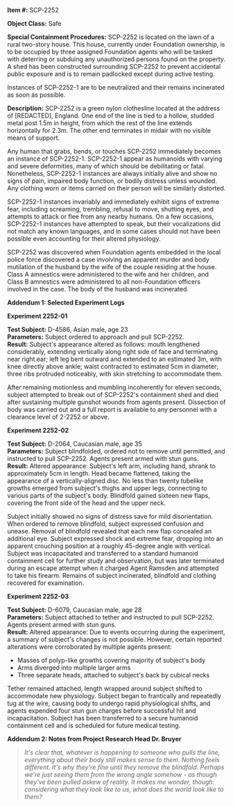 **Item #:** SCP-2252

**Object Class:** Safe

**Special Containment Procedures:** SCP-2252 is located on the lawn of a rural two-story house. This house, currently under Foundation ownership, is to be occupied by three assigned Foundation agents who will be tasked with deterring or subduing any unauthorized persons found on the property. A shed has been constructed surrounding SCP-2252 to prevent accidental public exposure and is to remain padlocked except during active testing.

Instances of SCP-2252-1 are to be neutralized and their remains incinerated as soon as possible.

**Description:** SCP-2252 is a green nylon clothesline located at the address of \[REDACTED\], England. One end of the line is tied to a hollow, studded metal post 1.5m in height, from which the rest of the line extends horizontally for 2.3m. The other end terminates in midair with no visible means of support.

Any human that grabs, bends, or touches SCP-2252 immediately becomes an instance of SCP-2252-1. SCP-2252-1 appear as humanoids with varying and severe deformities, many of which should be debilitating or fatal. Nonetheless, SCP-2252-1 instances are always initially alive and show no signs of pain, impaired body function, or bodily distress unless wounded. Any clothing worn or items carried on their person will be similarly distorted.

SCP-2252-1 instances invariably and immediately exhibit signs of extreme fear, including screaming, trembling, refusal to move, shutting eyes, and attempts to attack or flee from any nearby humans. On a few occasions, SCP-2252-1 instances have attempted to speak, but their vocalizations did not match any known languages, and in some cases should not have been possible even accounting for their altered physiology.

SCP-2252 was discovered when Foundation agents embedded in the local police force discovered a case involving an apparent murder and body mutilation of the husband by the wife of the couple residing at the house. Class A amnestics were administered to the wife and her children, and Class B amnestics were administered to all non-Foundation officers involved in the case. The body of the husband was incinerated.

**Addendum 1: Selected Experiment Logs**

**Experiment 2252-01**

**Test Subject:** D-4586, Asian male, age 23  
**Parameters:** Subject ordered to approach and pull SCP-2252.  
**Result:** Subject's appearance altered as follows: mouth lengthened considerably, extending vertically along right side of face and terminating near right ear; left leg bent outward and extended to an estimated 3m, with knee directly above ankle; waist contracted to estimated 5cm in diameter; three ribs protruded noticeably, with skin stretching to accommodate them.

After remaining motionless and mumbling incoherently for eleven seconds, subject attempted to break out of SCP-2252's containment shed and died after sustaining multiple gunshot wounds from agents present. Dissection of body was carried out and a full report is available to any personnel with a clearance level of 2-2252 or above.

**Experiment 2252-02**

**Test Subject:** D-2064, Caucasian male, age 35  
**Parameters:** Subject blindfolded, ordered not to remove until permitted, and instructed to pull SCP-2252. Agents present armed with stun guns.  
**Result:** Altered appearance: Subject's left arm, including hand, shrank to approximately 5cm in length. Head became flattened, taking the appearance of a vertically-aligned disc. No less than twenty tubelike growths emerged from subject's thighs and upper legs, connecting to various parts of the subject's body. Blindfold gained sixteen new flaps, covering the front side of the head and the upper neck.

Subject initially showed no signs of distress save for mild disorientation. When ordered to remove blindfold, subject expressed confusion and unease. Removal of blindfold revealed that each new flap concealed an additional eye. Subject expressed shock and extreme fear, dropping into an apparent crouching position at a roughly 45-degree angle with vertical. Subject was incapacitated and transferred to a standard humanoid containment cell for further study and observation, but was later terminated during an escape attempt when it charged Agent Ramsden and attempted to take his firearm. Remains of subject incinerated, blindfold and clothing recovered for examination.

**Experiment 2252-03**

**Test Subject:** D-6079, Caucasian male, age 28  
**Parameters:** Subject attached to tether and instructed to pull SCP-2252. Agents present armed with stun guns.  
**Result:** Altered appearance: Due to events occurring during the experiment, a summary of subject's changes is not possible. However, certain reported alterations were corroborated by multiple agents present:

*   Masses of polyp-like growths covering majority of subject's body
*   Arms diverged into multiple larger arms
*   Three separate heads, attached to subject's back by cubical necks

Tether remained attached, length wrapped around subject shifted to accommodate new physiology. Subject began to frantically and repeatedly tug at the wire, causing body to undergo rapid physiological shifts, and agents expended four stun gun charges before successful hit and incapacitation. Subject has been transferred to a secure humanoid containment cell and is scheduled for future medical testing.

**Addendum 2: Notes from Project Research Head Dr. Bruyer**

> _It's clear that, whatever is happening to someone who pulls the line, everything about their body still makes sense to them. Nothing feels different. It's why they're fine until they remove the blindfold. Perhaps we're just seeing them from the wrong angle somehow - as though they've been pulled askew of reality. It makes me wonder, though: considering what they look like to us, what does the world look like to them?_